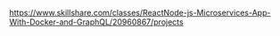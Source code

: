 https://www.skillshare.com/classes/ReactNode-js-Microservices-App-With-Docker-and-GraphQL/20960867/projects
